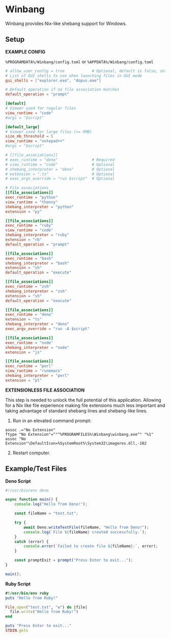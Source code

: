 # Winbang

Winbang provides Nix-like shebang support for Windows.

## Setup

**EXAMPLE CONFIG**

`%PROGRAMDATA%/Winbang/config.toml` or `%APPDATA%/Winbang/config.toml`
```toml
# allow_user_config = true            # Optional, default is false, only valid in higher configs
# List of GUI shells to use when launching files in GUI mode
gui_shells = ["explorer.exe", "dopus.exe"]

# Default operation if no file association matches
default_operation = "prompt"

[default]
# Viewer used for regular files
view_runtime = "code"
#args = "$script"

[default_large]
# Viewer used for large files (>= 5MB)
size_mb_threshold = 5
view_runtime = "notepad++"
#args = "$script"

# [[file_associations]]
# exec_runtime = "deno"               # Required
# view_runtime = "code"               # Optional
# shebang_interpreter = "deno"        # Optional
# extension = ".ts"                   # Optional
# exec_argv_override = "run $script"  # Optional

# File associations
[[file_associations]]
exec_runtime = "python"
view_runtime = "thonny"
shebang_interpreter = "python"
extension = "py"

[[file_associations]]
exec_runtime = "ruby"
view_runtime = "code"
shebang_interpreter = "ruby"
extension = "rb"
default_operation = "prompt"

[[file_associations]]
exec_runtime = "bash"
shebang_interpreter = "bash"
extension = "sh"
default_operation = "execute"

[[file_associations]]
exec_runtime = "zsh"
shebang_interpreter = "zsh"
extension = "sh"
default_operation = "execute"

[[file_associations]]
exec_runtime = "deno"
extension = "ts"
shebang_interpreter = "deno"
exec_argv_override = "run -A $script"

[[file_associations]]
exec_runtime = "node"
shebang_interpreter = "node"
extension = "js"

[[file_associations]]
exec_runtime = "perl"
view_runtime = "runemacs"
shebang_interpreter = "perl"
extension = "pl"
```

**EXTENSIONLESS FILE ASSOCIATION**

This step is needed to unlock the full potential of this application. Allowing for a Nix like file experience making file extensions much less important and taking advantage of standard shebang lines and shebang-like lines.

1. Run in an elevated command prompt:
```batch
assoc .="No Extension"
ftype "No Extension"=^"^%PROGRAMFILES%\Winbang\winbang.exe^" "%1"
assoc "No Extension"\DefaultIcon=%SystemRoot%\System32\imageres.dll,-102
```

2. Restart computer.

## Example/Test Files

**Deno Script**

```typescript
#!/usr/bin/env deno

async function main() {
    console.log("Hello from Deno!");

    const fileName = "test.txt";

    try {
        await Deno.writeTextFile(fileName, "Hello from Deno!");
        console.log(`File ${fileName} created successfully.`);
    }
    catch (error) {
        console.error(`Failed to create file ${fileName}:`, error);
    }

    const promptExit = prompt("Press Enter to exit...");
}

main();
```

**Ruby Script**

```ruby
#!/usr/bin/env ruby
puts "Hello from Ruby!"

File.open("test.txt", "w") do |file|
  file.write("Hello from Ruby!")
end

puts "Press Enter to exit..."
STDIN.gets
```